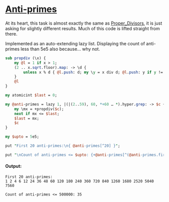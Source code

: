 [1]: https://rosettacode.org/wiki/Anti-primes

# [Anti-primes][1]

At its heart, this task is almost exactly the same as [Proper_Divisors](https://rosettacode.org/wiki/Proper_Divisors), it is just asking for slightly different results. Much of this code is lifted straight from there.



Implemented as an auto-extending lazy list. Displaying the count of anti-primes less than 5e5 also because... why not.

```perl
sub propdiv (\x) {
    my @l = 1 if x > 1;
    (2 .. x.sqrt.floor).map: -> \d {
        unless x % d { @l.push: d; my \y = x div d; @l.push: y if y != d }
    }
    @l
}

my atomicint $last = 0;

my @anti-primes = lazy 1, |(|(2..59), 60, *+60 … *).hyper.grep: -> $c {
    my \mx = +propdiv($c);
    next if mx <= $last;
    $last = mx;
    $c
}

my $upto = 5e5;

put "First 20 anti-primes:\n{ @anti-primes[^20] }";

put "\nCount of anti-primes <= $upto: {+@anti-primes[^(@anti-primes.first: * > $upto, :k)]}";
```

#### Output:
```
First 20 anti-primes:
1 2 4 6 12 24 36 48 60 120 180 240 360 720 840 1260 1680 2520 5040 7560

Count of anti-primes <= 500000: 35
```

